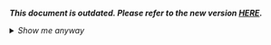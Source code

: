 _**This document is outdated. Please refer to the new version [HERE](https://github.com/oneworldmarket/idibu-api/blob/master/webservices/advert-management/advert-management-webservice.md).**_

<details>
 <summary><i>Show me anyway</i></summary>
	
<p>Method returns all adverts for a client, which gives you brief information on what jobs were posted, which boards (with their current status) and what is their final expiry date. The returned data is limited to the last 6 months.
<h1 class="p1">
	Parameters</h1>
<table cellpadding="2" cellspacing="0" class="t1" width="1099.0">
	<thead>
		<tr>
			<th class="td1" scope="col" valign="middle">
				<p class="p1"><b>Parameter Name</b></p>
			</th>
			<th class="td2" scope="col" valign="middle">
				<p class="p1"><b>Required?</b></p>
			</th>
			<th class="td3" scope="col" valign="middle">
				<p class="p1"><b>Notes</b></p>
			</th>
		</tr>
	</thead>
	<tbody>
		<tr>
			<td class="td1" valign="middle">
				<p class="p2">format</p>
			</td>
			<td class="td2" valign="middle">
				<p class="p2">No</p>
			</td>
			<td class="td3" valign="middle">
				<p class="p2">You can choose to display only the currently live adverts (format=live)</p>
			</td>
		</tr>
	</tbody>
</table>
<h1 class="p3">
	Example</h1>
<h2>
	Request</h2>
<pre>


<code>
http://ws.idibu.com/ws/rest/v1/job-report?hash=<your hash>&format=live
</code></pre>
<h2>
	Response</h2>
<pre>


&lt;code type=&quot;xml&quot;&gt;
&lt;idibu generator=&quot;idibu&quot; version=&quot;1.0&quot;&gt;
&lt;response&gt;
    &lt;jobs&gt;
        &lt;job id=&quot;37053733&quot;&gt;
            &lt;reference&gt;Example_ref&lt;/reference&gt;
            &lt;postings&gt;
                &lt;posting board_id=&quot;1501&quot;&gt;
                &lt;board_name&gt;JobUp.ch&lt;/board_name&gt;
                &lt;status&gt;live&lt;/status&gt;
                &lt;expiry&gt;2015-02-03 00:01:00&lt;/expiry&gt;
                &lt;/posting&gt;
            &lt;/postings&gt;
        &lt;/job&gt;
        &lt;job id=&quot;37053631&quot;&gt;
            &lt;reference&gt;Example_ref2&lt;/reference&gt;
            &lt;postings&gt;
                &lt;posting board_id=&quot;1501&quot;&gt;
                &lt;board_name&gt;JobUp.ch&lt;/board_name&gt;
                &lt;status&gt;deleted&lt;/status&gt;
                &lt;expiry&gt;2015-02-02 09:00:00&lt;/expiry&gt;
            &lt;/posting&gt;
        &lt;/postings&gt;
    &lt;/job&gt;&lt;/jobs&gt;
&lt;/response&gt;
&lt;/idibu&gt;</code></pre>

</details>
